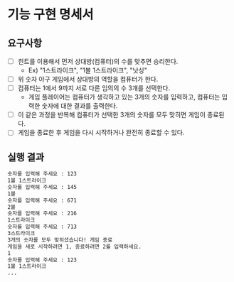 # 기능 구현 명세서

## 요구사항

- [ ] 힌트를 이용해서 먼저 상대방(컴퓨터)의 수를 맞추면 승리한다.
    - Ex) "1스트라이크", "1볼 1스트라이크", "낫싱"
- [ ]  위 숫자 야구 게임에서 상대방의 역할을 컴퓨터가 한다.
- [ ]  컴퓨터는 1에서 9까지 서로 다른 임의의 수 3개를 선택한다.
    - 게임 플레이어는 컴퓨터가 생각하고 있는 3개의 숫자를 입력하고, 컴퓨터는 입력한 숫자에 대한 결과를 출력한다.
- [ ]  이 같은 과정을 반복해 컴퓨터가 선택한 3개의 숫자를 모두 맞히면 게임이 종료된다.
- [ ]  게임을 종료한 후 게임을 다시 시작하거나 완전히 종료할 수 있다.

## 실행 결과

``` bash
숫자를 입력해 주세요 : 123
1볼 1스트라이크
숫자를 입력해 주세요 : 145
1볼
숫자를 입력해 주세요 : 671
2볼
숫자를 입력해 주세요 : 216
1스트라이크
숫자를 입력해 주세요 : 713
3스트라이크
3개의 숫자를 모두 맞히셨습니다! 게임 종료
게임을 새로 시작하려면 1, 종료하려면 2를 입력하세요.
1
숫자를 입력해 주세요 : 123
1볼 1스트라이크
...
```
